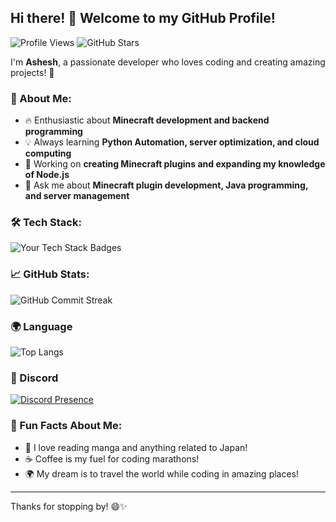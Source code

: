 ## Hi there! 👋 Welcome to my GitHub Profile!
![Profile Views](https://komarev.com/ghpvc/?username=BloodLetters&color=blue)
![GitHub Stars](https://img.shields.io/github/stars/BloodLetters?affiliations=OWNER&style=social)


I'm **Ashesh**, a passionate developer who loves coding and creating amazing projects! 🚀

### 🌟 About Me:
- 🔥 Enthusiastic about **Minecraft development and backend programming**
- 💡 Always learning **Python Automation, server optimization, and cloud computing**
- 🎯 Working on **creating Minecraft plugins and expanding my knowledge of Node.js**
- 💬 Ask me about **Minecraft plugin development, Java programming, and server management**

### 🛠️ Tech Stack:
![Your Tech Stack Badges](https://skillicons.dev/icons?i=python,java,javascript,lua,sqlite,mysql,docker)

### 📈 GitHub Stats:
![GitHub Commit Streak](https://github-readme-streak-stats-one-lac.vercel.app/?user=BloodLetters&theme=tokyonight)


### 🌍 Language
![Top Langs](https://github-readme-stats.vercel.app/api/top-langs/?username=BloodLetters&layout=compact&theme=tokyonight)

### 🔗 Discord
[![Discord Presence](https://lanyard.cnrad.dev/api/961870785486671872)](https://discord.com/users/961870785486671872)

### 🌟 Fun Facts About Me:
- 📖 I love reading manga and anything related to Japan!
- ☕ Coffee is my fuel for coding marathons!
- 🌍 My dream is to travel the world while coding in amazing places!
---

Thanks for stopping by! 😄✨
